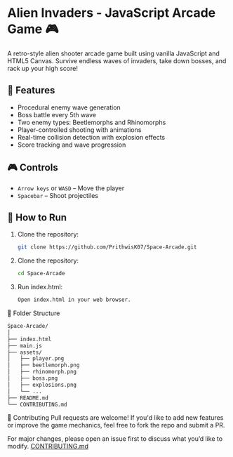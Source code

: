 # Alien Invaders - JavaScript Arcade Game 🎮

A retro-style alien shooter arcade game built using vanilla JavaScript and HTML5 Canvas. Survive endless waves of invaders, take down bosses, and rack up your high score!

## 🚀 Features
- Procedural enemy wave generation
- Boss battle every 5th wave
- Two enemy types: Beetlemorphs and Rhinomorphs
- Player-controlled shooting with animations
- Real-time collision detection with explosion effects
- Score tracking and wave progression

## 🎮 Controls
- `Arrow keys` or `WASD` – Move the player
- `Spacebar` – Shoot projectiles

## 🔧 How to Run
1. Clone the repository:
   ```bash
   git clone https://github.com/PrithwisK07/Space-Arcade.git
1. Clone the repository:
   ```bash
   cd Space-Arcade
3. Run index.html:
   ```bash
   Open index.html in your web browser.

💾 Folder Structure

```bash
Space-Arcade/
│
├── index.html
├── main.js
├── assets/
│   ├── player.png
│   ├── beetlemorph.png
│   ├── rhinomorph.png
│   ├── boss.png
│   ├── explosions.png
│   └── ...
├── README.md
└── CONTRIBUTING.md
```

🙌 Contributing
Pull requests are welcome! If you'd like to add new features or improve the game mechanics, feel free to fork the repo and submit a PR.

For major changes, please open an issue first to discuss what you’d like to modify.
[CONTRIBUTING.md](https://github.com/PrithwisK07/Space-Arcade/blob/main/CONTRIBUTING.md)
